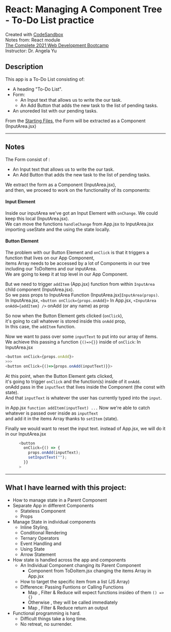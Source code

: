 # React: Managing A Component Tree - To-Do List practice
Created with [CodeSandbox](https://codesandbox.io/)  
Notes from: React module  
[The Complete 2021 Web Development Bootcamp](https://www.udemy.com/course/the-complete-web-development-bootcamp/)  
Instructor: Dr. Angela Yu 

## Description
This app is a To-Do List consisting of:
* A heading "To-Do List".
* Form:
  * An Input text that allows us to write the our task.
  * An Add Button that adds the new task to the list of pending tasks.
* An unoreded list with our pending tasks.


From the [Starting Files](https://codesandbox.io/s/managing-a-component-tree-practice-2hzdh?fontsize=14&hidenavigation=1&theme=dark), the Form will be extracted as a Component (InputArea.jsx)

---
## Notes 

The Form consist of :
  * An Input text that allows us to write the our task.    
  * An Add Button that adds the new task to the list of pending tasks.

We extract the form as a Component (InputArea.jsx),     
and then, we proceed to work on the functionality of its components:    

#### Input Element
Inside our inputArea we've got an Input Element with `onChange`. We could keep this local (InputArea.jsx).      
We can move the functions `handleChange`  from App.jsx to InputArea.jsx importing useState and the using the state locally.    

#### Button Element
The problem with our Button Element and `onClick` is that it triggers a function that lives on our App Component,    
items Array needs to be accessed by a lot of Components in our tree including our ToDoItems and our inputArea.    
We are going to keep it at top level in our App Component.    

But we need to trigger `addItem` (App.jsx) function from within `InputArea` child component (InputArea.jsx).    
So we pass props to InputArea Function (InputArea.jsx)`InputArea(props)`.  
In InputArea.jsx,  `<button onClick={props.onAdd}>`
In App.jsx, `<InputArea onAdd={addItem} />` onAdd (or any name) as prop 

So now when the Button Element gets clicked (`onClick`),     
it's going to call whatever is stored inside this `onAdd` prop,    
In this case, the `addItem` function.

Now we want to pass over some `inputText` to put into our array of items.    
We achieve this passing a function `{()=>{}}` inside of `onClick`:
In InputArea.jsx
```javascript
<button onClick={props.onAdd}>
>>>
<button onClick={()=>{props.onAdd(inputText)}}>
```

At this point, when the Button Element gets clicked,      
it's going to trigger `onClick` and the function(s) inside of it `onAdd`.    
onAdd pass in the `inputText` that lives inside the Component (the const with state).    
And that `inputText` is whatever the user has currently typed into the `input`.

in App.jsx
`function addItem(inputText) ...`
Now we're able to catch whatever is passed over inside as `inputText`      
and add it in the items Array thanks to `setItem` (state).     

Finally we would want to reset the input text. 
instead of App.jsx, we will do it in our InputArea.jsx
```javascript
      <button
        onClick={() => {
          props.onAdd(inputText);
          setInputText("");
        }}
      >
```


---
## What I have learned with this project:

* How to manage state in a Parent Component  
* Separate App in different Components
  * Stateless Component
  * Props
* Manage State in individual components
  *  Inline Styling, 
  *  Conditional Rendering
  *  Ternary Operators 
  *  Event Handling and 
  *  Using State
  *  Arrow Statement
* How state is handled across the app and components
  *  An Individual Component changing its Parent Component
     *  Component from ToDoItem.jsx changing the items Array in App.jsx
  *  How to target the specific item from a list (JS Array) 
  *  Difference: Passing Funtions or Calling Functions   
     *  Map , Filter & Reduce will expect functions insideo of them `() => {}`
     *  Otherwise , they will be called immediately
     *  Map , Filter & Reduce return an output
* Functional programming is hard.
  * Difficult things take a long time.
  * No retreat, no surrender.   
